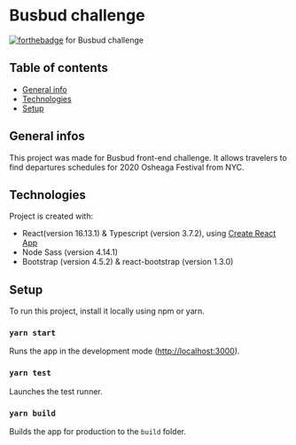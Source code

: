 # **Busbud challenge**
[![forthebadge](http://forthebadge.com/images/badges/built-with-love.svg)](http://forthebadge.com) for Busbud challenge

## Table of contents
* [General info](#general-infos)
* [Technologies](#technologies)
* [Setup](#setup)

## General infos
This project was made for Busbud front-end challenge. It allows travelers to find departures schedules for 2020 Osheaga Festival from NYC.

## Technologies
Project is created with:
* React(version 16.13.1) & Typescript (version 3.7.2), using [Create React App](https://github.com/facebook/create-react-app)
* Node Sass (version 4.14.1)
* Bootstrap (version 4.5.2) & react-bootstrap (version 1.3.0)

## Setup
To run this project, install it locally using npm or yarn.

### `yarn start`
Runs the app in the development mode ([http://localhost:3000](http://localhost:3000)).


### `yarn test`
Launches the test runner.

### `yarn build`

Builds the app for production to the `build` folder.